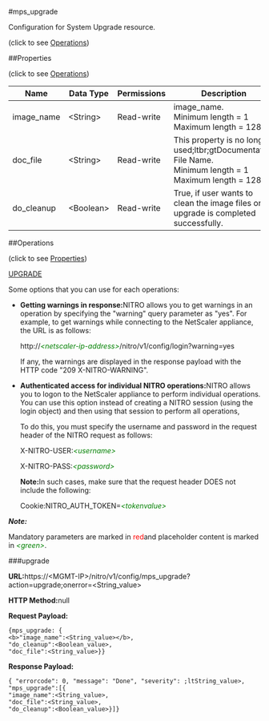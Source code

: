 #mps_upgrade



Configuration for System Upgrade resource.

<span>(click to see [Operations](#operations))</span>



##Properties 

<span>(click to see [Operations](#operations))</span>





<table><thead><tr><th>Name</th><th>Data Type</th><th>Permissions</th><th>Description</th></tr></thead><tbody><tr><td>image_name</td><td>&lt;String></td><td>Read-write</td><td>image_name.<br>Minimum length = 1<br>Maximum length = 128</td></tr><tr><td>doc_file</td><td>&lt;String></td><td>Read-write</td><td>This property is no longer used;ltbr;gtDocumentation File Name.<br>Minimum length = 1<br>Maximum length = 128</td></tr><tr><td>do_cleanup</td><td>&lt;Boolean></td><td>Read-write</td><td>True, if user wants to clean the image files once upgrade is completed successfully.</td></tr></tbody></table>

##Operations 

<span>(click to see [Properties](#properties))</span>





[UPGRADE](#up)





Some options that you can use for each operations:

<ul><li><p><b>Getting warnings in response:</b>NITRO allows you to get warnings in an operation by specifying the "warning" query parameter as "yes". For example, to get warnings while connecting to the NetScaler appliance, the URL is as follows:</p><p>http://<span style="color:green;font-style:italic;">&lt;netscaler-ip-address&gt;</span>/nitro/v1/config/login?warning=yes</p><p>If any, the warnings are displayed in the response payload with the HTTP code "209 X-NITRO-WARNING".</p></li><li><p><b>Authenticated access for individual NITRO operations:</b>NITRO allows you to logon to the NetScaler appliance to perform individual operations. You can use this option instead of creating a NITRO session (using the login object) and then using that session to perform all operations,</p><p>To do this, you must specify the username and password in the request header of the NITRO request as follows:</p><p>X-NITRO-USER:<span style="color:green;font-style:italic;">&lt;username&gt;</span></p><p>X-NITRO-PASS:<span style="color:green;font-style:italic;">&lt;password&gt;</span></p><p><b>Note:</b>In such cases, make sure that the request header DOES not include the following:</p><p>Cookie:NITRO_AUTH_TOKEN=<span style="color:green;font-style:italic;">&lt;tokenvalue&gt;</span></p></li></ul>







***Note:*** 

Mandatory parameters are marked in <span style="color:#FF0000;">red</span>and placeholder content is marked in <span style="color:green;font-style:italic">&lt;green&gt;</span>.



###upgrade







<b>URL:</b>https://&lt;MGMT-IP&gt;/nitro/v1/config/mps_upgrade?action=upgrade;onerror=&lt;String_value&gt;

<b>HTTP Method:</b>null

<b>Request Payload: </b>
```
{mps_upgrade: {
<b>"image_name":<String_value></b>,
"do_cleanup":<Boolean_value>,
"doc_file":<String_value>}}
```

<b>Response Payload: </b>
```
{ "errorcode": 0, "message": "Done", "severity": ;ltString_value>, "mps_upgrade":[{
"image_name":<String_value>,
"doc_file":<String_value>,
"do_cleanup":<Boolean_value>}]}
```







